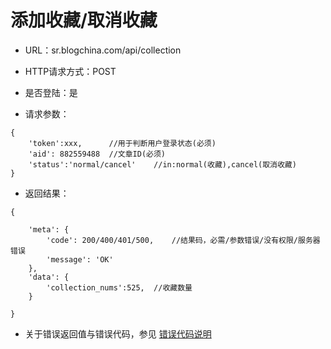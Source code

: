 # 添加收藏/取消收藏

- URL：sr.blogchina.com/api/collection

- HTTP请求方式：POST


- 是否登陆：是

- 请求参数：

```
{	
    'token':xxx,      //用于判断用户登录状态(必须)
    'aid': 882559488  //文章ID(必须)
    'status':'normal/cancel'    //in:normal(收藏),cancel(取消收藏)
}

```

 

- 返回结果：

```
{
    
    'meta': {
        'code': 200/400/401/500,    //结果码，必需/参数错误/没有权限/服务器错误
        'message': 'OK'
    },
    'data': {
		'collection_nums':525,	//收藏数量
	}
	
}

```


- 关于错误返回值与错误代码，参见 [错误代码说明](../README.md)
